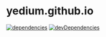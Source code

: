 # yedium.github.io

[![dependencies](https://david-dm.org/yedium/yedium.svg)](https://david-dm.org/yedium/yedium#info=dependencies&view=table)
[![devDependencies](https://david-dm.org/yedium/yedium/dev-status.svg)](https://david-dm.org/yedium/yedium#info=devDependencies&view=table)
